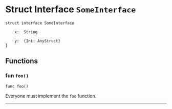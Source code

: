 # Struct Interface `SomeInterface`

```cadence
struct interface SomeInterface

    x:  String

    y:  {Int: AnyStruct}
}
```

## Functions

### fun `foo()`

```cadence
func foo()
```
Everyone must implement the `foo` function.

---

